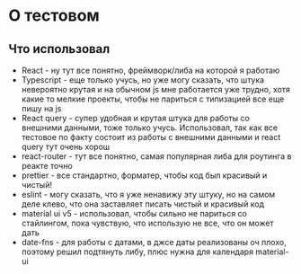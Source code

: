 # О тестовом

## Что использовал 
- React - ну тут все понятно, фреймворк/либа на которой я работаю
- Typescript -  еще только учусь, но уже могу сказать, что штука невероятно крутая и на обычном js мне работается уже трудно, хотя какие то мелкие проекты, чтобы не париться с типизацией все еще пишу на js
- React query - супер удобная и крутая штука для работы со внешними данными, тоже только учусь. Использовал, так как все тестовое по факту состоит из работы с внешними данными и react query тут очень хорош
- react-router - тут все понятно, самая популярная либа для роутинга в реакте точно
- prettier - все стандартно, форматер, чтобы код был красивый и чистый!
- eslint - могу сказать, что я уже ненавижу эту штуку, но на самом деле клево, что она заставляет писать чистый и красивый код
- material ui v5 - использовал, чтобы сильно не париться со стайлингом, пока чувствую, что использую не все, что он может дать
- date-fns - для работы с датами, в джсе даты реализованы оч плохо, поэтому решил подтянуть либу, плюс нужна для календаря material-ui


